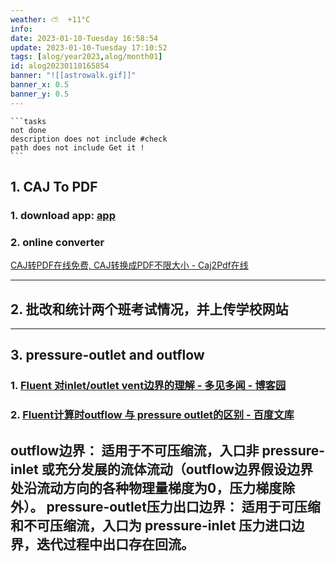```yaml
---
weather: ⛅️  +11°C
info: 
date: 2023-01-10-Tuesday 16:58:54
update: 2023-01-10-Tuesday 17:10:52
tags: [alog/year2023,alog/month01]
id: alog20230110165854
banner: "![[astrowalk.gif]]"
banner_x: 0.5
banner_y: 0.5
---
```

````ad-todo
```tasks
not done
description does not include #check
path does not include Get it !
```
````

## 1. CAJ To PDF
### 1. download app: [app](D:\User_Wu_D\CAJ2PDF\caj2pdf_v0.1.0\caj2pdf_gui-v0.1.0)
### 2. online converter
[CAJ转PDF在线免费, CAJ转换成PDF不限大小 - Caj2Pdf在线](https://caj2pdf.cn/)

---


## 2. 批改和统计两个班考试情况，并上传学校网站
---

## 3. pressure-outlet and outflow
### 1. [Fluent 对inlet/outlet vent边界的理解 - 多见多闻 - 博客园](https://www.cnblogs.com/guangzhiruijie/p/16055139.html)
### 2. [Fluent计算时outflow 与 pressure outlet的区别 - 百度文库](https://wenku.baidu.com/view/e9bc7323b868a98271fe910ef12d2af90242a83b.html?_wkts_=1673352551779&bdQuery=fluent+pressure-outlet%E5%92%8Coutflow%E5%8C%BA%E5%88%AB)

**outflow边界：** 适用于不可压缩流，入口非 pressure-inlet 或充分发展的流体流动（outflow边界假设边界处沿流动方向的各种物理量梯度为0，压力梯度除外）。
**pressure-outlet压力出口边界：** 适用于可压缩和不可压缩流，入口为 pressure-inlet 压力进口边界，**迭代过程中出口存在回流**。
---



